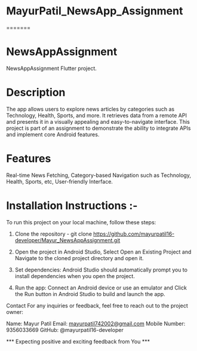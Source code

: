 # MayurPatil_NewsApp_Assignment
=======
# NewsAppAssignment

NewsAppAssignment Flutter project.

# Description

The app allows users to explore news articles by categories such as Technology, Health, Sports, and more. 
It retrieves data from a remote API and presents it in a visually appealing and easy-to-navigate interface. 
This project is part of an assignment to demonstrate the ability to integrate APIs and implement core Android features.

# Features
Real-time News Fetching,
Category-based Navigation such as Technology, Health, Sports, etc,
User-friendly Interface.

# Installation Instructions :-

To run this project on your local machine, follow these steps:
1) Clone the repository - git clone https://github.com/mayurpatil16-developer/Mayur_NewsAppAssignment.git
   
2) Open the project in Android Studio, Select Open an Existing Project and Navigate to the cloned project directory and open it.
   
3) Set dependencies: Android Studio should automatically prompt you to install dependencies when you open the project.
   
4) Run the app: Connect an Android device or use an emulator and Click the Run button in Android Studio to build and launch the app.


Contact
For any inquiries or feedback, feel free to reach out to the project owner:

Name: Mayur Patil
Email: mayurpatil742002@gmail.com
Mobile Number: 9356033669
GitHub: @mayurpatil16-developer

*** Expecting positive and exciting feedback from You ***
